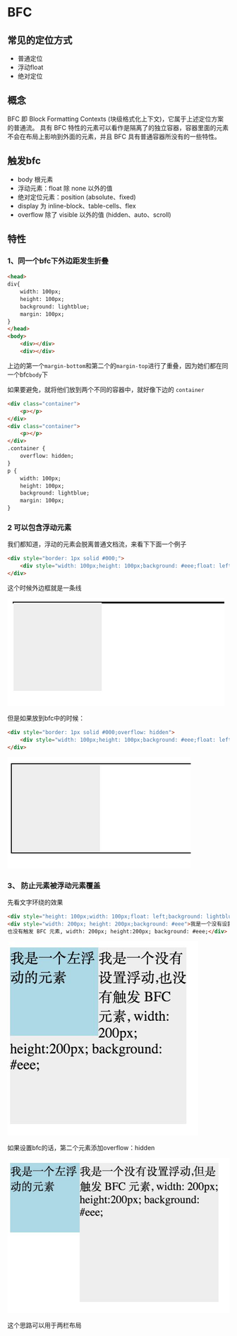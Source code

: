 # BFC

## 常见的定位方式

- 普通定位
- 浮动float
- 绝对定位

## 概念

BFC 即 Block Formatting Contexts (块级格式化上下文)，它属于上述定位方案的普通流。
具有 BFC 特性的元素可以看作是隔离了的独立容器，容器里面的元素不会在布局上影响到外面的元素，并且 BFC 具有普通容器所没有的一些特性。

## 触发bfc

- body 根元素
- 浮动元素：float 除 none 以外的值
- 绝对定位元素：position (absolute、fixed)
- display 为 inline-block、table-cells、flex
- overflow 除了 visible 以外的值 (hidden、auto、scroll)

## 特性

### 1、同一个bfc下外边距发生折叠

````html
<head>
div{
    width: 100px;
    height: 100px;
    background: lightblue;
    margin: 100px;
}
</head>
<body>
    <div></div>
    <div></div>
````

上边的第一个`margin-bottom`和第二个的`margin-top`进行了重叠，因为她们都在同一个bfc`body`下

如果要避免，就将他们放到两个不同的容器中，就好像下边的 `container`

````Html
<div class="container">
    <p></p>
</div>
<div class="container">
    <p></p>
</div>
.container {
    overflow: hidden;
}
p {
    width: 100px;
    height: 100px;
    background: lightblue;
    margin: 100px;
}
````

### 2 可以包含浮动元素

我们都知道，浮动的元素会脱离普通文档流，来看下下面一个例子

````html
<div style="border: 1px solid #000;">
    <div style="width: 100px;height: 100px;background: #eee;float: left;"></div>
</div>
````

这个时候外边框就是一条线

![普通情况](./img/v2-371eb702274af831df909b2c55d6a14b_r.jpg)

但是如果放到bfc中的时候：

````html
<div style="border: 1px solid #000;overflow: hidden">
    <div style="width: 100px;height: 100px;background: #eee;float: left;"></div>
</div>
````

![bfc包含float的时候就可以撑开了](./img/bfc_float.jpg)

### 3、 防止元素被浮动元素覆盖

先看文字环绕的效果

````html
<div style="height: 100px;width: 100px;float: left;background: lightblue">我是一个左浮动的元素</div>
<div style="width: 200px; height: 200px;background: #eee">我是一个没有设置浮动,
也没有触发 BFC 元素, width: 200px; height:200px; background: #eee;</div>
````

![zhli](./img/bfc_overwrite.jpg)

如果设置bfc的话，第二个元素添加overflow：hidden

![覆盖图2](./img/bfc_overwrite2.jpg)

这个思路可以用于两栏布局
